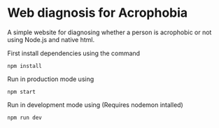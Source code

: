 # Web diagnosis for Acrophobia

A simple website for diagnosing whether a person is acrophobic or not using Node.js and native html.

First install dependencies using the command
```
npm install
```

Run in production mode using
```
npm start
```

Run in development mode using (Requires nodemon intalled)
```
npm run dev
```

